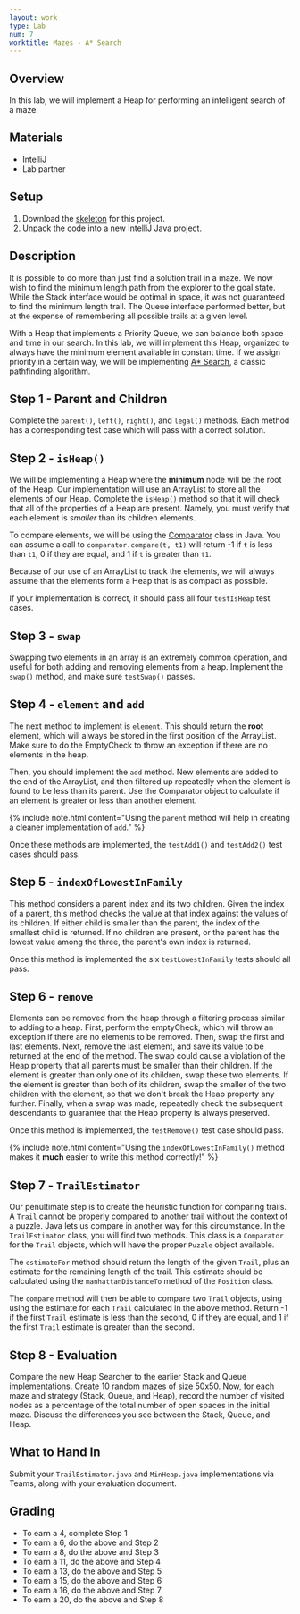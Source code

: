 ```yaml
---
layout: work
type: Lab
num: 7
worktitle: Mazes - A* Search
---
```


## Overview

In this lab, we will implement a Heap for performing an intelligent
search of a maze.

## Materials

-   IntelliJ
-   Lab partner

## Setup

1.  Download the [skeleton](../code/maze151astar.zip) for this project.
2.  Unpack the code into a new IntelliJ Java project.

## Description

It is possible to do more than just find a solution trail in a maze. We
now wish to find the minimum length path from the explorer to the goal
state. While the Stack interface would be optimal in space, it was not
guaranteed to find the minimum length trail. The Queue interface
performed better, but at the expense of remembering all possible trails
at a given level.

With a Heap that implements a Priority Queue, we can balance both space
and time in our search. In this lab, we will implement this Heap,
organized to always have the minimum element available in constant time.
If we assign priority in a certain way, we will be implementing [A\*
Search](https://en.wikipedia.org/wiki/A*_search_algorithm), a classic
pathfinding algorithm.

## Step 1 - Parent and Children

Complete the `parent()`, `left()`, `right()`, and `legal()` methods.
Each method has a corresponding test case which will pass with a correct
solution.

## Step 2 - `isHeap()`

We will be implementing a Heap where the **minimum** node will be the
root of the Heap. Our implementation will use an ArrayList to store all
the elements of our Heap. Complete the `isHeap()` method so that it will
check that all of the properties of a Heap are present. Namely, you must
verify that each element is *smaller* than its children elements.

To compare elements, we will be using the
[Comparator](https://docs.oracle.com/en/java/javase/11/docs/api/java.base/java/util/Comparator.html)
class in Java. You can assume a call to `comparator.compare(t, t1)` will return -1 if `t` is less than `t1`,
0 if they are equal, and 1 if `t` is
greater than `t1`.

Because of our use of an ArrayList to track the elements, we will always assume
that the elements form a Heap that is as compact as possible.

If your implementation is correct, it should pass all four `testIsHeap`
test cases.

## Step 3 - `swap`

Swapping two elements in an array is an extremely common operation, and
useful for both adding and removing elements from a heap. Implement the
`swap()` method, and make sure `testSwap()` passes.

## Step 4 - `element` and `add`

The next method to implement is `element`. This should return the **root**
element, which will always be stored in the first position of the
ArrayList. Make sure to do the EmptyCheck to throw an exception if there are no elements in the heap.

Then, you should implement the `add` method. New elements are added to
the end of the ArrayList, and then filtered up repeatedly when the
element is found to be less than its parent. Use the Comparator object
to calculate if an element is greater or less than another element.

{% include note.html content="Using the `parent` method will help in creating a cleaner
implementation of `add`." %}

Once these methods are implemented, the `testAdd1()` and `testAdd2()`
test cases should pass.

## Step 5 - `indexOfLowestInFamily`

This method considers a parent index and its two children. Given the
index of a parent, this method checks the value at that index against
the values of its children. If either child is smaller than the parent,
the index of the smallest child is returned. If no children are present,
or the parent has the lowest value among the three, the parent's own
index is returned.

Once this method is implemented the six `testLowestInFamily` tests
should all pass.

## Step 6 - `remove`

Elements can be removed from the heap through a filtering process
similar to adding to a heap. First, perform the emptyCheck, which will
throw an exception if there are no elements to be removed.
Then, swap the first and last elements.
Next, remove the last element, and save its value to be returned at the
end of the method. The swap could cause a violation of the Heap property
that all parents must be smaller than their children. If the element is
greater than only one of its children, swap these two elements. If the
element is greater than both of its children, swap the smaller of the two
children with the element, so that we don't break the Heap property any
further. Finally, when a swap was made, repeatedly check the subsequent
descendants to guarantee that the Heap property is always preserved.

Once this method is implemented, the `testRemove()` test case should
pass.

{% include note.html content="Using the `indexOfLowestInFamily()` method makes it **much**
easier to write this method correctly!" %}

## Step 7 - `TrailEstimator`

Our penultimate step is to create the heuristic function for comparing
trails. A `Trail` cannot be properly compared to another trail
without the context of a puzzle. Java lets us compare in another way for
this circumstance. In the `TrailEstimator` class, you will find two
methods. This class is a `Comparator` for the `Trail` objects, which will
have the proper `Puzzle` object available.

The `estimateFor` method should return the length of the given `Trail`,
plus an estimate for the remaining length of the trail. This estimate
should be calculated using the `manhattanDistanceTo` method of the
`Position` class.

The `compare` method will then be able to compare two `Trail` objects,
using using the estimate for each `Trail` calculated in the above method.
Return -1 if the first `Trail` estimate is less than the second, 0 if they
are equal, and 1 if the first `Trail` estimate is greater than the second.

## Step 8 - Evaluation

Compare the new Heap Searcher to the earlier Stack and Queue
implementations. Create 10 random mazes of size 50x50. Now, for each maze and
strategy (Stack, Queue, and Heap), record the number of visited nodes as
a percentage of the total number of open spaces in the initial maze.
Discuss the differences you see between the Stack, Queue, and Heap.

## What to Hand In

Submit your `TrailEstimator.java` and `MinHeap.java` implementations via Teams, along with your evaluation document.

## Grading

* To earn a 4, complete Step 1
* To earn a 6, do the above and Step 2
* To earn a 8, do the above and Step 3
* To earn a 11, do the above and Step 4
* To earn a 13, do the above and Step 5
* To earn a 15, do the above and Step 6
* To earn a 16, do the above and Step 7
* To earn a 20, do the above and Step 8
